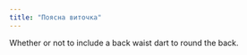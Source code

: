 ```yaml
---
title: "Поясна виточка"
---
```


Whether or not to include a back waist dart to round the back.




